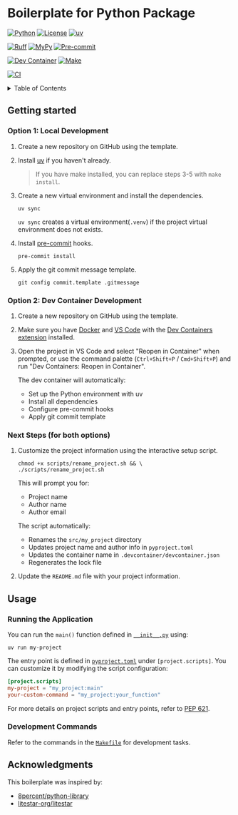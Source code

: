 # Boilerplate for Python Package

<!-- Core Technologies -->
[![Python](https://img.shields.io/badge/python-3.12+-blue.svg)](https://www.python.org/downloads/)
[![License](https://img.shields.io/badge/license-MIT-green.svg)](https://github.com/jseop-lim/boilerplate-python/blob/main/LICENSE)
[![uv](https://img.shields.io/endpoint?url=https://raw.githubusercontent.com/astral-sh/uv/main/assets/badge/v0.json&label=managed%20by&labelColor=grey&color=blue)](https://github.com/astral-sh/uv)

<!-- Code Quality -->
[![Ruff](https://img.shields.io/endpoint?url=https://raw.githubusercontent.com/astral-sh/ruff/main/assets/badge/v2.json)](https://github.com/astral-sh/ruff)
[![MyPy](https://img.shields.io/badge/mypy-checked-blue.svg)](http://mypy-lang.org/)
[![Pre-commit](https://img.shields.io/badge/pre--commit-enabled-brightgreen?logo=pre-commit)](https://github.com/pre-commit/pre-commit)

<!-- Development Environment -->
[![Dev Container](https://img.shields.io/badge/dev%20container-supported-blue?logo=visualstudiocode)](https://code.visualstudio.com/docs/devcontainers/containers)
[![Make](https://img.shields.io/badge/automation-make-blue.svg)](https://www.gnu.org/software/make/)

<!-- CI/CD Status -->
[![CI](https://github.com/jseop-lim/boilerplate-python/actions/workflows/ci.yml/badge.svg)](https://github.com/jseop-lim/boilerplate-python/actions/workflows/ci.yml)

<!-- markdownlint-disable MD033 -->
<details>
<summary>Table of Contents</summary>

- [Getting started](#getting-started)
  - [Option 1: Local Development](#option-1-local-development)
  - [Option 2: Dev Container Development](#option-2-dev-container-development)
  - [Next Steps (for both options)](#next-steps-for-both-options)
- [Usage](#usage)
  - [Running the Application](#running-the-application)
  - [Development Commands](#development-commands)
- [Acknowledgments](#acknowledgments)

</details>
<!-- markdownlint-enable MD033 -->

## Getting started

### Option 1: Local Development

1. Create a new repository on GitHub using the template.

2. Install [uv](https://docs.astral.sh/uv/) if you haven't already.

   > If you have make installed, you can replace steps 3-5 with `make install`.

3. Create a new virtual environment and install the dependencies.

   ```shell
   uv sync
   ```

   `uv sync` creates a virtual environment(`.venv`) if the project virtual environment
   does not exists.

4. Install [pre-commit](https://pre-commit.com/) hooks.

   ```shell
   pre-commit install
   ```

5. Apply the git commit message template.

   ```shell
   git config commit.template .gitmessage
   ```

### Option 2: Dev Container Development

1. Create a new repository on GitHub using the template.

2. Make sure you have [Docker](https://www.docker.com) and
   [VS Code](https://code.visualstudio.com) with the
   [Dev Containers extension](https://marketplace.visualstudio.com/items?itemName=ms-vscode-remote.remote-containers)
   installed.

3. Open the project in VS Code and select "Reopen in Container" when prompted,
   or use the command palette (`Ctrl+Shift+P` / `Cmd+Shift+P`) and run
   "Dev Containers: Reopen in Container".

   The dev container will automatically:
   - Set up the Python environment with uv
   - Install all dependencies
   - Configure pre-commit hooks
   - Apply git commit template

### Next Steps (for both options)

1. Customize the project information using the interactive setup script.

   ```shell
   chmod +x scripts/rename_project.sh && \
   ./scripts/rename_project.sh
   ```

   This will prompt you for:
   - Project name
   - Author name
   - Author email

   The script automatically:
   - Renames the `src/my_project` directory
   - Updates project name and author info in `pyproject.toml`
   - Updates the container name in `.devcontainer/devcontainer.json`
   - Regenerates the lock file

2. Update the `README.md` file with your project information.

## Usage

### Running the Application

You can run the `main()` function defined in
[`__init__.py`](./src/my_project/__init__.py) using:

```shell
uv run my-project
```

The entry point is defined in [`pyproject.toml`](./pyproject.toml) under
`[project.scripts]`. You can customize it by modifying the script configuration:

```toml
[project.scripts]
my-project = "my_project:main"
your-custom-command = "my_project:your_function"
```

For more details on project scripts and entry points, refer to [PEP 621](https://peps.python.org/pep-0621/#entry-points).

### Development Commands

Refer to the commands in the [`Makefile`](./Makefile) for development tasks.

## Acknowledgments

This boilerplate was inspired by:

- [8percent/python-library](https://github.com/8percent/python-library)
- [litestar-org/litestar](https://github.com/litestar-org/litestar)
